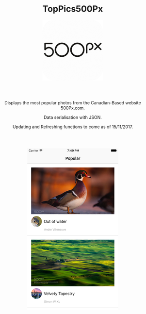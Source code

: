 <h1 align= "center">  TopPics500Px</h1>

<p align="center">
  <img width="200" height="200" src="/Screenshots/AppIcon.png">
</p>


<br> </br>
<p align= "center">Displays the most popular photos from the Canadian-Based website 500Px.com.</p>
<p align= "center">Data serialisation with JSON.</p>
<p align= "center">Updating and Refreshing functions to come as of 15/11/2017.</p>
<br> </br>


<p align="center">
  <img width="300" height="534" src="/Screenshots/Simulator Screen Shot.png">
</p>
